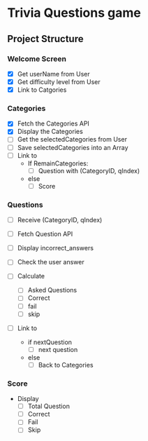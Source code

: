 # Trivia Questions game

## Project Structure

### Welcome Screen 

- [x] Get userName from User
- [x] Get difficulty level from User
- [x] Link to Catgories

### Categories

- [x] Fetch the Categories API
- [x] Display the Categories
- [ ] Get the selectedCategories from User
- [ ] Save selectedCategories into an Array
- [ ] Link to
    - If RemainCategories:
        - [ ] Question with (CategoryID, qIndex)
    - else
        - [ ] Score
         
### Questions

- [ ] Receive (CategoryID, qIndex)
- [ ] Fetch Question API
- [ ] Display incorrect_answers
- [ ] Check the user answer

- [ ] Calculate
    - [ ] Asked Questions
    - [ ] Correct
    - [ ] fail
    - [ ] skip 
- [ ] Link to
    - if nextQuestion
        - [ ] next question
    - else
        - [ ] Back to Categories
### Score

- Display
    - [ ] Total Question
    - [ ] Correct
    - [ ] Fail
    - [ ] Skip
